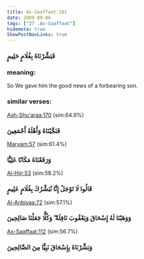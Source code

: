 ```yaml
---
title: As-Saaffaat:101
date: 2009-09-06
tags: ["37 .As-Saaffaat"]
hidemeta: true 
ShowPostNavLinks: true 
---
```

### فَبَشَّرْنَاهُ بِغُلَامٍ حَلِيمٍ
### meaning: 
So We gave him the good news of a forbearing son.
### similar verses: 

[Ash-Shu'araa:170](/26/170) (sim:64.9%)

### فَنَجَّيْنَاهُ وَأَهْلَهُ أَجْمَعِينَ

[Maryam:57](/19/57) (sim:61.4%)

### وَرَفَعْنَاهُ مَكَانًا عَلِيًّا

[Al-Hijr:53](/15/53) (sim:58.2%)

### قَالُوا لَا تَوْجَلْ إِنَّا نُبَشِّرُكَ بِغُلَامٍ عَلِيمٍ

[Al-Anbiyaa:72](/21/72) (sim:57.1%)

### وَوَهَبْنَا لَهُ إِسْحَاقَ وَيَعْقُوبَ نَافِلَةً ۖ وَكُلًّا جَعَلْنَا صَالِحِينَ

[As-Saaffaat:112](/37/112) (sim:56.7%)

### وَبَشَّرْنَاهُ بِإِسْحَاقَ نَبِيًّا مِنَ الصَّالِحِينَ
